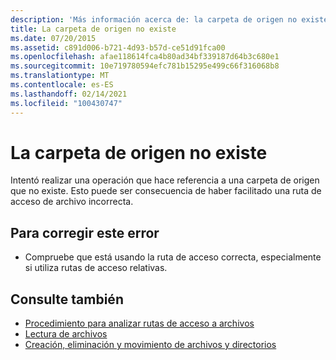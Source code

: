 ```yaml
---
description: 'Más información acerca de: la carpeta de origen no existe'
title: La carpeta de origen no existe
ms.date: 07/20/2015
ms.assetid: c891d006-b721-4d93-b57d-ce51d91fca00
ms.openlocfilehash: afae118614fca4b80ad34bf339187d64b3c680e1
ms.sourcegitcommit: 10e719780594efc781b15295e499c66f316068b8
ms.translationtype: MT
ms.contentlocale: es-ES
ms.lasthandoff: 02/14/2021
ms.locfileid: "100430747"
---
```

# <a name="the-source-folder-does-not-exist"></a>La carpeta de origen no existe

Intentó realizar una operación que hace referencia a una carpeta de origen que no existe. Esto puede ser consecuencia de haber facilitado una ruta de acceso de archivo incorrecta.  
  
## <a name="to-correct-this-error"></a>Para corregir este error  
  
- Compruebe que está usando la ruta de acceso correcta, especialmente si utiliza rutas de acceso relativas.  
  
## <a name="see-also"></a>Consulte también

- [Procedimiento para analizar rutas de acceso a archivos](../developing-apps/programming/drives-directories-files/how-to-parse-file-paths.md)
- [Lectura de archivos](../developing-apps/programming/drives-directories-files/reading-from-files.md)
- [Creación, eliminación y movimiento de archivos y directorios](../developing-apps/programming/drives-directories-files/creating-deleting-and-moving-files-and-directories.md)
